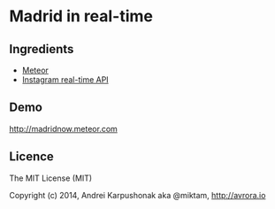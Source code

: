 # Madrid in real-time

## Ingredients
* [Meteor](http://meteor.com)
* [Instagram real-time API](http://instagram.com/developer/realtime/)

## Demo
http://madridnow.meteor.com

## Licence

The MIT License (MIT)

Copyright (c) 2014, Andrei Karpushonak aka @miktam, http://avrora.io